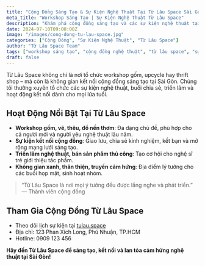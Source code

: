```yaml
---
title: "Cộng Đồng Sáng Tạo & Sự Kiện Nghệ Thuật Tại Từ Lâu Space Sài Gòn"
meta_title: "Workshop Sáng Tạo | Sự Kiện Nghệ Thuật Từ Lâu Space"
description: "Khám phá cộng đồng sáng tạo và các sự kiện nghệ thuật tại Từ Lâu Space: workshop gốm, upcycle, vẽ, thêu, và nhiều hoạt động kết nối tại Sài Gòn. Tham gia ngay!"
date: 2024-07-10T09:00:00Z
image: "/images/cong-dong-tu-lau-space.jpg"
categories: ["Cộng Đồng", "Sự Kiện Nghệ Thuật", "Từ Lâu Space"]
author: "Từ Lâu Space Team"
tags: ["workshop sáng tạo", "cộng đồng nghệ thuật", "từ lâu space", "sự kiện sài gòn"]
draft: false
---
```


Từ Lâu Space không chỉ là nơi tổ chức workshop gốm, upcycle hay thrift shop – mà còn là không gian kết nối cộng đồng sáng tạo tại Sài Gòn. Chúng tôi thường xuyên tổ chức các sự kiện nghệ thuật, buổi chia sẻ, triển lãm và hoạt động kết nối dành cho mọi lứa tuổi.

## Hoạt Động Nổi Bật Tại Từ Lâu Space

- **Workshop gốm, vẽ, thêu, đổ nến thơm**: Đa dạng chủ đề, phù hợp cho cả người mới và người yêu nghệ thuật lâu năm.
- **Sự kiện kết nối cộng đồng**: Giao lưu, chia sẻ kinh nghiệm, kết bạn và mở rộng mạng lưới sáng tạo.
- **Triển lãm nghệ thuật, bán sản phẩm thủ công**: Tạo cơ hội cho nghệ sĩ trẻ giới thiệu tác phẩm.
- **Không gian xanh, thân thiện, truyền cảm hứng**: Địa điểm lý tưởng cho các buổi họp mặt, sinh hoạt nhóm.

> “Từ Lâu Space là nơi mọi ý tưởng đều được lắng nghe và phát triển.” — Thành viên cộng đồng

## Tham Gia Cộng Đồng Từ Lâu Space

- Theo dõi lịch sự kiện tại [tulau.space](https://tulau.space)
- Địa chỉ: 123 Phan Xích Long, Phú Nhuận, TP.HCM
- Hotline: 0909 123 456

**Hãy đến Từ Lâu Space để sáng tạo, kết nối và lan tỏa cảm hứng nghệ thuật tại Sài Gòn!**

